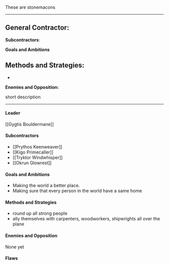 These are stonemacons 

---

**General Contractor**:
- 

**Subcontractors**:


**Goals and Ambitions**


**Methods and Strategies:** 
-
-
**Enemies and Opposition:** 


short description

---
#### Leader

[[Gygtis Bouldermane]]
#### Subcontractors

- [[Prythos Keenweaver]]
- [[Kigo Primecaller]]  
- [[Tryktor Windwhisper]]  
- [[Okrun Glowrest]]
#### Goals and Ambitions

- Making the world a better place. 
- Making sure that every person in the world have a same home
#### Methods and Strategies 

- round up all strong people
- ally themselves with carpenters, woodworkers, shipwrights all over the plane 

#### Enemies and Opposition 

None yet
#### Flaws
